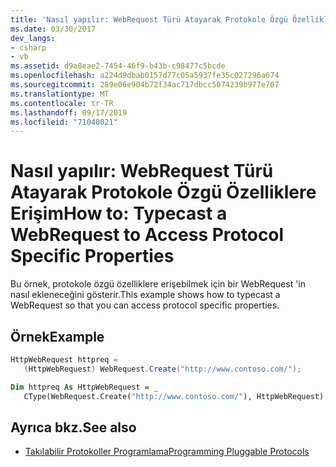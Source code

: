 ```yaml
---
title: 'Nasıl yapılır: WebRequest Türü Atayarak Protokole Özgü Özelliklere Erişim'
ms.date: 03/30/2017
dev_langs:
- csharp
- vb
ms.assetid: d9a8eae2-7454-46f9-b43b-c98477c5bcde
ms.openlocfilehash: a224d9dbab0157d77c05a5937fe35c027296a674
ms.sourcegitcommit: 289e06e904b72f34ac717dbcc5074239b977e707
ms.translationtype: MT
ms.contentlocale: tr-TR
ms.lasthandoff: 09/17/2019
ms.locfileid: "71048021"
---
```

# <a name="how-to-typecast-a-webrequest-to-access-protocol-specific-properties"></a><span data-ttu-id="c60f4-102">Nasıl yapılır: WebRequest Türü Atayarak Protokole Özgü Özelliklere Erişim</span><span class="sxs-lookup"><span data-stu-id="c60f4-102">How to: Typecast a WebRequest to Access Protocol Specific Properties</span></span>
<span data-ttu-id="c60f4-103">Bu örnek, protokole özgü özelliklere erişebilmek için bir WebRequest 'in nasıl ekleneceğini gösterir.</span><span class="sxs-lookup"><span data-stu-id="c60f4-103">This example shows how to typecast a WebRequest so that you can access protocol specific properties.</span></span>  
  
## <a name="example"></a><span data-ttu-id="c60f4-104">Örnek</span><span class="sxs-lookup"><span data-stu-id="c60f4-104">Example</span></span>  
  
```csharp  
HttpWebRequest httpreq =   
   (HttpWebRequest) WebRequest.Create("http://www.contoso.com/");  
```  
  
```vb  
Dim httpreq As HttpWebRequest = _  
   CType(WebRequest.Create("http://www.contoso.com/"), HttpWebRequest)  
```  
  
## <a name="see-also"></a><span data-ttu-id="c60f4-105">Ayrıca bkz.</span><span class="sxs-lookup"><span data-stu-id="c60f4-105">See also</span></span>

- [<span data-ttu-id="c60f4-106">Takılabilir Protokoller Programlama</span><span class="sxs-lookup"><span data-stu-id="c60f4-106">Programming Pluggable Protocols</span></span>](programming-pluggable-protocols.md)
